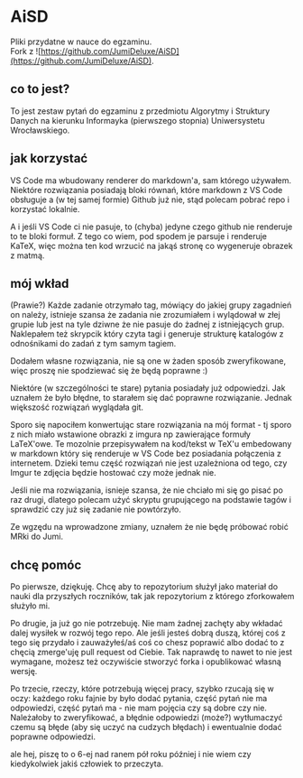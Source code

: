 # AiSD 

Pliki przydatne w nauce do egzaminu.\
Fork z ![https://github.com/JumiDeluxe/AiSD](https://github.com/JumiDeluxe/AiSD).

## co to jest?

To jest zestaw pytań do egzaminu z przedmiotu Algorytmy i Struktury Danych na kierunku Informayka (pierwszego stopnia) Uniwersystetu Wrocławskiego.

## jak korzystać

VS Code ma wbudowany renderer do markdown'a, sam którego używałem. Niektóre rozwiązania posiadają bloki równań, które markdown z VS Code obsługuje a (w tej samej formie) Github już nie, stąd polecam pobrać repo i korzystać lokalnie.

A i jeśli VS Code ci nie pasuje, to (chyba) jedyne czego github nie renderuje to te bloki formuł. Z tego co wiem, pod spodem je parsuje i renderuje KaTeX, więc można ten kod wrzucić na jakąś stronę co wygeneruje obrazek z matmą.

## mój wkład

(Prawie?) Każde zadanie otrzymało tag, mówiący do jakiej grupy zagadnień on należy, istnieje szansa że zadania nie zrozumiałem i wylądował w złej grupie lub jest na tyle dziwne że nie pasuje do żadnej z istniejących grup. Naklepałem też skrypcik który czyta tagi i generuje strukturę katalogów z odnośnikami do zadań z tym samym tagiem.

Dodałem własne rozwiązania, nie są one w żaden sposób zweryfikowane, więc proszę nie spodziewać się że będą poprawne :)

Niektóre (w szczególności te stare) pytania posiadały już odpowiedzi. Jak uznałem że było błędne, to starałem się dać poprawne rozwiązanie. Jednak większość rozwiązań wyglądała git. 

Sporo się napociłem konwertując stare rozwiązania na mój format - tj sporo z nich miało wstawione obrazki z imgura np zawierające formuły LaTeX'owe. Te mozolnie przepisywałem na kod/tekst w TeX'u embedowany w markdown który się renderuje w VS Code bez posiadania połączenia z internetem. Dzieki temu część rozwiązań nie jest uzależniona od tego, czy Imgur te zdjęcia będzie hostować czy może jednak nie. 

Jeśli nie ma rozwiązania, isnieje szansa, że nie chciało mi się go pisać po raz drugi, dlatego polecam użyć skryptu grupującego na podstawie tagów i sprawdzić czy już się zadanie nie powtórzyło.

Ze wgzędu na wprowadzone zmiany, uznałem że nie będę próbować robić MRki do Jumi.

## chcę pomóc

Po pierwsze, dziękuję. Chcę aby to repozytorium służył jako materiał do nauki dla przyszłych roczników, tak jak repozytorium z którego zforkowałem służyło mi.

Po drugie, ja już go nie potrzebuję. Nie mam żadnej zachęty aby wkładać dalej wysiłek w rozwój tego repo. Ale jeśli jesteś dobrą duszą, której coś z tego się przydało i zauważyłeś/aś coś co chesz poprawić albo dodać to z chęcią zmerge'uję pull request od Ciebie. Tak naprawdę to nawet to nie jest wymagane, możesz też oczywiście stworzyć forka i opublikować własną wersję.

Po trzecie, rzeczy, które potrzebują więcej pracy, szybko rzucają się w oczy: każdego roku fajnie by było dodać pytania, część pytań nie ma odpowiedzi, część pytań ma - nie mam pojęcia czy są dobre czy nie. Należałoby to zweryfikować, a błędnie odpowiedzi (może?) wytłumaczyć czemu są błęde (aby się uczyć na cudzych błędach) i ewentualnie dodać poprawne odpowiedzi.

ale hej, piszę to o 6-ej nad ranem pół roku później i nie wiem czy kiedykolwiek jakiś człowiek to przeczyta.
